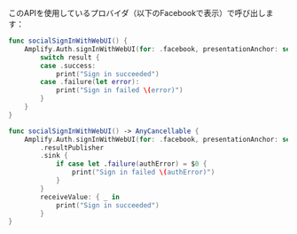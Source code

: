 このAPIを使用しているプロバイダ（以下のFacebookで表示）で呼び出します：

<amplify-block-switcher>

<amplify-block name="Listener (iOS 11+)">

```swift
func socialSignInWithWebUI() {
    Amplify.Auth.signInWithWebUI(for: .facebook, presentationAnchor: self.view.window!) { result in
        switch result {
        case .success:
            print("Sign in succeeded")
        case .failure(let error):
            print("Sign in failed \(error)")
        }
    }
}
```

</amplify-block>

<amplify-block name="Combine (iOS 13+)">

```swift
func socialSignInWithWebUI() -> AnyCancellable {
    Amplify.Auth.signInWithWebUI(for: .facebook, presentationAnchor: self.view.window!)
        .resultPublisher
        .sink {
            if case let .failure(authError) = $0 {
                print("Sign in failed \(authError)")
            }
        }
        receiveValue: { _ in
            print("Sign in succeeded")
        }
}
```

</amplify-block>

</amplify-block-switcher>
